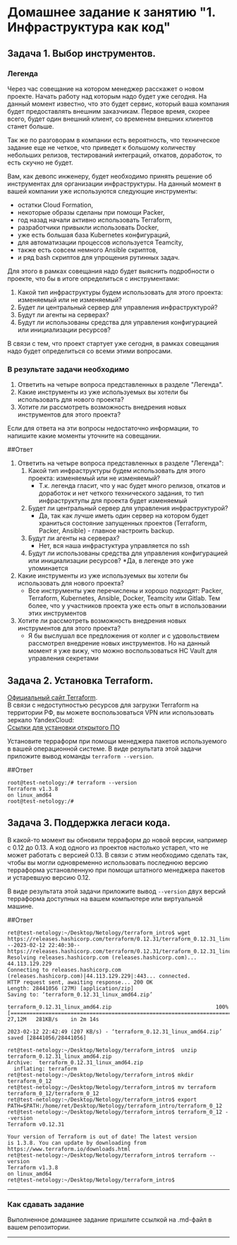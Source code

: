 # Домашнее задание к занятию "1. Инфраструктура как код"

## Задача 1. Выбор инструментов. 
 
### Легенда
 
Через час совещание на котором менеджер расскажет о новом проекте. Начать работу над которым надо 
будет уже сегодня. 
На данный момент известно, что это будет сервис, который ваша компания будет предоставлять внешним заказчикам.
Первое время, скорее всего, будет один внешний клиент, со временем внешних клиентов станет больше.

Так же по разговорам в компании есть вероятность, что техническое задание еще не четкое, что приведет к большому
количеству небольших релизов, тестирований интеграций, откатов, доработок, то есть скучно не будет.  
   
Вам, как девопс инженеру, будет необходимо принять решение об инструментах для организации инфраструктуры.
На данный момент в вашей компании уже используются следующие инструменты: 
- остатки Сloud Formation, 
- некоторые образы сделаны при помощи Packer,
- год назад начали активно использовать Terraform, 
- разработчики привыкли использовать Docker, 
- уже есть большая база Kubernetes конфигураций, 
- для автоматизации процессов используется Teamcity, 
- также есть совсем немного Ansible скриптов, 
- и ряд bash скриптов для упрощения рутинных задач.  

Для этого в рамках совещания надо будет выяснить подробности о проекте, что бы в итоге определиться с инструментами:

1. Какой тип инфраструктуры будем использовать для этого проекта: изменяемый или не изменяемый?
2. Будет ли центральный сервер для управления инфраструктурой?
3. Будут ли агенты на серверах?
4. Будут ли использованы средства для управления конфигурацией или инициализации ресурсов? 
 
В связи с тем, что проект стартует уже сегодня, в рамках совещания надо будет определиться со всеми этими вопросами.

### В результате задачи необходимо

1. Ответить на четыре вопроса представленных в разделе "Легенда". 
2. Какие инструменты из уже используемых вы хотели бы использовать для нового проекта? 
3. Хотите ли рассмотреть возможность внедрения новых инструментов для этого проекта? 

Если для ответа на эти вопросы недостаточно информации, то напишите какие моменты уточните на совещании.

##Ответ

1. Ответить на четыре вопроса представленных в разделе "Легенда":
	1. Какой тип инфраструктуры будем использовать для этого проекта: изменяемый или не изменяемый?
		* Т.к. легенда гласит, что у нас будет много релизов, откатов и доработок и нет четкого технического задания, то тип инфраструктупы для проекта будет изменяемый
	2. Будет ли центральный сервер для управления инфраструктурой?
		* Да, так как лучше иметь один сервер на котором будет храниться состояние запущенных проектов (Terraform, Packer, Ansible) - главное настроить backup.
	3. Будут ли агенты на серверах?
		* Нет, вся наша инфрастуктура управляется по ssh
	4. Будут ли использованы средства для управления конфигурацией или инициализации ресурсов? 
		*Да, в легенде это уже упоминается
2. Какие инструменты из уже используемых вы хотели бы использовать для нового проекта? 
	* Все инструменты уже перечислены и хорошо подходят: Packer, Terraform, Kubernetes, Ansible, Docker, Teamcity или Gitlab. Тем более, что у участников проекта уже есть опыт в использовании этих инструментов
3. Хотите ли рассмотреть возможность внедрения новых инструментов для этого проекта? 
	* Я бы выслушал все предложения от коллег и с удовольствием рассмотрел внедрение новых инструментов. Но на данный момент я уже вижу, что можно воспользоваться HC Vault для управления секретами

## Задача 2. Установка Terraform. 

[Официальный сайт Terraform](https://www.terraform.io/).   
В связи с недоступностью ресурсов для загрузки Terraform на территории РФ, вы можете воспользоваться VPN или использовать зеркало YandexCloud:      
[Ссылки для установки открытого ПО](https://github.com/netology-code/devops-materials/blob/master/README.md)

Установите терраформ при помощи менеджера пакетов используемого в вашей операционной системе.
В виде результата этой задачи приложите вывод команды `terraform --version`.

##Ответ
```
root@test-netology:/# terraform --version
Terraform v1.3.8
on linux_amd64
root@test-netology:/# 

```

## Задача 3. Поддержка легаси кода. 

В какой-то момент вы обновили терраформ до новой версии, например с 0.12 до 0.13. 
А код одного из проектов настолько устарел, что не может работать с версией 0.13. 
В связи с этим необходимо сделать так, чтобы вы могли одновременно использовать последнюю версию терраформа установленную при помощи
штатного менеджера пакетов и устаревшую версию 0.12. 

В виде результата этой задачи приложите вывод `--version` двух версий терраформа доступных на вашем компьютере 
или виртуальной машине.

##Ответ

```
ret@test-netology:~/Desktop/Netology/terraform_intro$ wget https://releases.hashicorp.com/terraform/0.12.31/terraform_0.12.31_linux_amd64.zip
--2023-02-12 22:40:30--  https://releases.hashicorp.com/terraform/0.12.31/terraform_0.12.31_linux_amd64.zip
Resolving releases.hashicorp.com (releases.hashicorp.com)... 44.113.129.229
Connecting to releases.hashicorp.com (releases.hashicorp.com)|44.113.129.229|:443... connected.
HTTP request sent, awaiting response... 200 OK
Length: 28441056 (27M) [application/zip]
Saving to: ‘terraform_0.12.31_linux_amd64.zip’

terraform_0.12.31_linux_amd64.zip                                 100%[===========================================================================================================================================================>]  27,12M   281KB/s    in 2m 14s  

2023-02-12 22:42:49 (207 KB/s) - ‘terraform_0.12.31_linux_amd64.zip’ saved [28441056/28441056]

ret@test-netology:~/Desktop/Netology/terraform_intro$  unzip terraform_0.12.31_linux_amd64.zip 
Archive:  terraform_0.12.31_linux_amd64.zip
  inflating: terraform               
ret@test-netology:~/Desktop/Netology/terraform_intro$ mkdir terraform_0_12
ret@test-netology:~/Desktop/Netology/terraform_intro$ mv terraform terraform_0_12/terraform_0_12
ret@test-netology:~/Desktop/Netology/terraform_intro$ export PATH=$PATH:/home/ret/Desktop/Netology/terraform_intro/terraform_0_12
ret@test-netology:~/Desktop/Netology/terraform_intro$ terraform_0_12 --version
Terraform v0.12.31

Your version of Terraform is out of date! The latest version
is 1.3.8. You can update by downloading from https://www.terraform.io/downloads.html
ret@test-netology:~/Desktop/Netology/terraform_intro$ terraform --version
Terraform v1.3.8
on linux_amd64
ret@test-netology:~/Desktop/Netology/terraform_intro$ 

```

---

### Как cдавать задание

Выполненное домашнее задание пришлите ссылкой на .md-файл в вашем репозитории.

---
